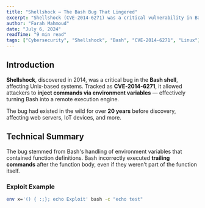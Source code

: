 ```yaml
---
title: "Shellshock – The Bash Bug That Lingered"
excerpt: "Shellshock (CVE-2014-6271) was a critical vulnerability in Bash that allowed remote code execution. Discover how it worked and why it persisted for years."
author: "Farah Mahmoud"
date: "July 6, 2024"
readTime: "9 min read"
tags: ["Cybersecurity", "Shellshock", "Bash", "CVE-2014-6271", "Linux"]
---
```


## Introduction

**Shellshock**, discovered in 2014, was a critical bug in the **Bash shell**, affecting Unix-based systems. Tracked as **CVE-2014-6271**, it allowed attackers to **inject commands via environment variables** — effectively turning Bash into a remote execution engine.

The bug had existed in the wild for over **20 years** before discovery, affecting web servers, IoT devices, and more.

## Technical Summary

The bug stemmed from Bash's handling of environment variables that contained function definitions. Bash incorrectly executed **trailing commands** after the function body, even if they weren’t part of the function itself.

### Exploit Example

```bash
env x='() { :;}; echo Exploit' bash -c "echo test"
